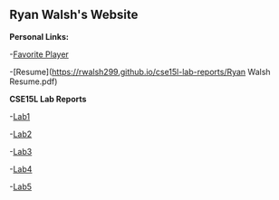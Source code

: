 ## Ryan Walsh's Website
**Personal Links:**

-[Favorite Player](https://rwalsh299.github.io/cse15l-lab-reports/bestplayerever.html)

-[Resume](https://rwalsh299.github.io/cse15l-lab-reports/Ryan Walsh Resume.pdf)


**CSE15L Lab Reports**

-[Lab1](https://rwalsh299.github.io/cse15l-lab-reports/lab-report-1-week-2.html)

-[Lab2](https://rwalsh299.github.io/markdown-parser/index.html)

-[Lab3](https://rwalsh299.github.io/cse15l-lab-reports/lab-report-3-week-6.html)

-[Lab4](https://rwalsh299.github.io/cse15l-lab-reports/lab-report-4-week-8.html)

-[Lab5](https://rwalsh299.github.io/cse15l-lab-reports/lab-report-5-week-10.html)
